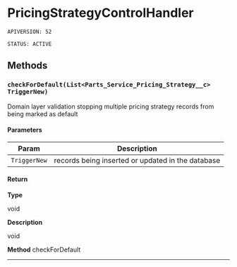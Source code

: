 # PricingStrategyControlHandler

`APIVERSION: 52`

`STATUS: ACTIVE`
## Methods
### `checkForDefault(List<Parts_Service_Pricing_Strategy__c> TriggerNew)`

Domain layer validation stopping multiple pricing strategy records from being marked as default

#### Parameters

|Param|Description|
|---|---|
|`TriggerNew`|records being inserted or updated in the database|

#### Return

**Type**

void

**Description**

void


**Method** checkForDefault

---
